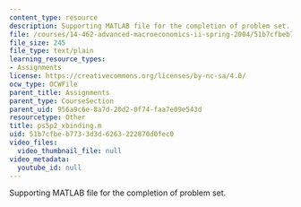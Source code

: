 ```yaml
---
content_type: resource
description: Supporting MATLAB file for the completion of problem set.
file: /courses/14-462-advanced-macroeconomics-ii-spring-2004/51b7cfbeb7733d3d6263222870d0fec0_ps5p2_xbinding.m
file_size: 245
file_type: text/plain
learning_resource_types:
- Assignments
license: https://creativecommons.org/licenses/by-nc-sa/4.0/
ocw_type: OCWFile
parent_title: Assignments
parent_type: CourseSection
parent_uid: 956a9c6e-8a7d-20d2-0f74-faa7e09e543d
resourcetype: Other
title: ps5p2_xbinding.m
uid: 51b7cfbe-b773-3d3d-6263-222870d0fec0
video_files:
  video_thumbnail_file: null
video_metadata:
  youtube_id: null
---
```

Supporting MATLAB file for the completion of problem set.